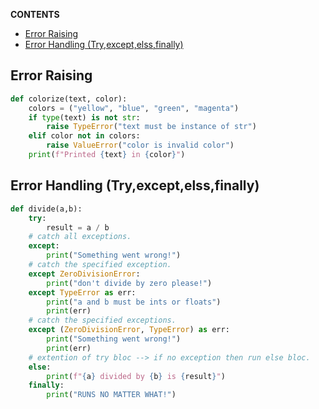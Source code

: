 **CONTENTS**
- [Error Raising](#error-raising)
- [Error Handling (Try,except,elss,finally)](#error-handling-tryexceptelssfinally)


## Error Raising

```python
def colorize(text, color):
	colors = ("yellow", "blue", "green", "magenta")
	if type(text) is not str:
		raise TypeError("text must be instance of str")
	elif color not in colors:
		raise ValueError("color is invalid color")
	print(f"Printed {text} in {color}")
```

## Error Handling (Try,except,elss,finally)
```python
def divide(a,b):
 	try:
 	    result = a / b
	# catch all exceptions.	
	except: 
	    print("Something went wrong!")
	# catch the specified exception.
 	except ZeroDivisionError:
 		print("don't divide by zero please!")
 	except TypeError as err:
 		print("a and b must be ints or floats")
 		print(err)
	# catch the specified exceptions.
	except (ZeroDivisionError, TypeError) as err:
		print("Something went wrong!")
		print(err)
	# extention of try bloc --> if no exception then run else bloc.
 	else:
  		print(f"{a} divided by {b} is {result}")
	finally:
		print("RUNS NO MATTER WHAT!")
```